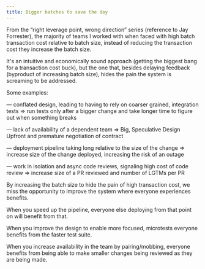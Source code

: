 ```yaml
---
title: Bigger batches to save the day
---
```


From the “right leverage point, wrong direction” series (reference to Jay Forrester), the majority of teams I worked with when faced with high batch transaction cost relative to batch size, instead of reducing the transaction cost they increase the batch size.



It's an intuitive and economically sound approach (getting the biggest bang for a transaction cost buck), but the one that, besides delaying feedback (byproduct of increasing batch size), hides the pain the system is screaming to be addressed.



Some examples:

— conflated design, leading to having to rely on coarser grained, integration tests ⇒ run tests only after a bigger change and take longer time to figure out when something breaks

— lack of availability of a dependent team ⇒ Big, Speculative Design Upfront and premature negotiation of contract

— deployment pipeline taking long relative to the size of the change ⇒ increase size of the change deployed, increasing the risk of an outage

— work in isolation and async code reviews, signaling high cost of code review ⇒ increase size of a PR reviewed and number of LGTMs per PR



By increasing the batch size to hide the pain of high transaction cost, we miss the opportunity to improve the system where everyone experiences benefits.



When you speed up the pipeline, everyone else deploying from that point on will benefit from that.

When you improve the design to enable more focused, microtests everyone benefits from the faster test suite.

When you increase availability in the team by pairing/mobbing, everyone benefits from being able to make smaller changes being reviewed as they are being made.
